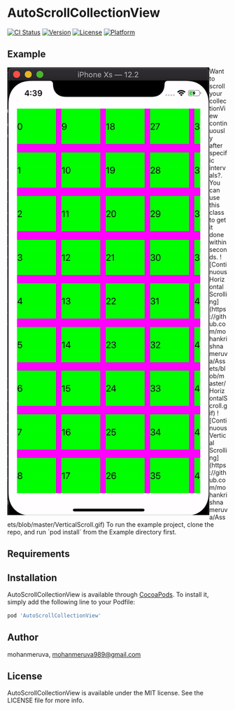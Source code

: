 # AutoScrollCollectionView

[![CI Status](https://img.shields.io/travis/mohankrishnameruva/AutoScrollCollectionView.svg?style=flat)](https://travis-ci.org/mohankrishnameruva/AutoScrollCollectionView)
[![Version](https://img.shields.io/cocoapods/v/AutoScrollCollectionView.svg?style=flat)](https://cocoapods.org/pods/AutoScrollCollectionView)
[![License](https://img.shields.io/cocoapods/l/AutoScrollCollectionView.svg?style=flat)](https://cocoapods.org/pods/AutoScrollCollectionView)
[![Platform](https://img.shields.io/cocoapods/p/AutoScrollCollectionView.svg?style=flat)](https://cocoapods.org/pods/AutoScrollCollectionView)

## Example
<img src="https://github.com/mohankrishnameruva/Assets/blob/master/HorizontalScroll.gif" align="left">
Want to scroll your collectionView continuously after specific intervals?. You can use this class to get it done within seconds.
![Continuous Horizontal Scrolling](https://github.com/mohankrishnameruva/Assets/blob/master/HorizontalScroll.gif)
![Continuous Vertical Scrolling](https://github.com/mohankrishnameruva/Assets/blob/master/VerticalScroll.gif)
To run the example project, clone the repo, and run `pod install` from the Example directory first.

## Requirements

## Installation

AutoScrollCollectionView is available through [CocoaPods](https://cocoapods.org). To install
it, simply add the following line to your Podfile:

```ruby
pod 'AutoScrollCollectionView'
```

## Author

mohanmeruva, mohanmeruva989@gmail.com

## License

AutoScrollCollectionView is available under the MIT license. See the LICENSE file for more info.
